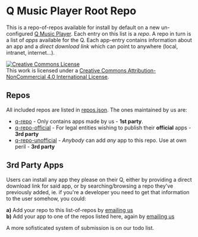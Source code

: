 # Q Music Player Root Repo
This is a repo-of-repos available for install by default on a new un-configured <a href="https://qmusicplayer.com" target="_blank">Q Music Player</a>. Each entry on this list is a *repo*. A repo in turn is a list of *apps* available for the Q. Each app-entry contains information about an app and a *direct download link* which can point to anywhere (local, intranet, internet...). 

<a rel="license" href="http://creativecommons.org/licenses/by-nc/4.0/"><img alt="Creative Commons License" style="border-width:0" src="https://i.creativecommons.org/l/by-nc/4.0/88x31.png" /></a><br />This work is licensed under a <a rel="license" href="http://creativecommons.org/licenses/by-nc/4.0/">Creative Commons Attribution-NonCommercial 4.0 International License</a>.

## Repos
All included repos are listed in [repos.json](./repos.json). The ones maintained by us are:
 * [q-repo](https://github.com/plundell/q-repo) - Only contains apps made by us - **1st party**.
 * [q-repo-official](https://github.com/plundell/q-repo-official) - For legal entities wishing to publish their **official** apps - **3rd party**
 * [q-repo-unofficial](https://github.com/plundell/q-repo-unofficial) - *Anybody* can add *any* app to this repo. Use at own peril - **3rd party**


## 3rd Party Apps
Users can install any app they please on their Q, either by providing a direct download link for said app, or by searching/browsing a repo they've previously added, ie. if you're a developer you need to get that information to the user somehow, you could:

**a)** Add your repo to this list-of-repos by [emailing us](mailto:qmusicplayer@protonmail.com)  
**b)** Add your app to one of the repos listed here, again by [emailing us](mailto:qmusicplayer@protonmail.com)

A more sofisticated system of submission is on our todo list.


